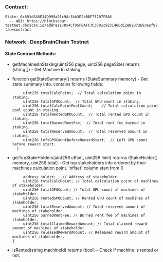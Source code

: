### Contract:
    State: 0x691d846E14D999a21c9Ac3bb3E2e88F7f207FBA6
      -- ABI: https://blockscout-testnet.dbcscan.io/address/0x4Cf95FBAFC7C3701c923146Dd12e02072B93eef9?tab=contract

### Network : DeepBrainChain Testnet

#### State Contract Methods:

* getMachinesInStaking(uint256 page, uint256 pageSize) returns (string[]) - Get Machine In staking

* function getStateSummary() returns (StateSummary memory) - Get state summary info. contains following fields:
  ```struct StateSummary {
       uint256 totalCalcPoint;  // Total calculation point in staking.
       uint256 totalGPUCount;  // Total GPU count in staking.
       uint256 totalCalcPointPoolCount;    // Total calculation point pool count in staking.
       uint256 totalRentedGPUCount;  // Total rented GPU count in staking.
       uint256 totalBurnedRentFee;  // Total rent fee burned in staking.
       uint256 totalReservedAmount;  // Total reserved amount in staking.
       uint256 leftGPUCountBeforeRewardStart;  // Left GPU count before reward start.
    }
  
* getTopStakeHolders(uint256 offset, uint256 limit) returns (StakeHolder[] memory, uint256 total) - Get top stakeholders info ordered by their machines calculation point. 'offset' column start from 0
  ```struct StakeHolder {
       address holder;   // Address of stakeholder.
       uint256 totalCalcPoint; // Total calculation point of machines of stakeholder.
       uint256 totalGPUCount; // Total GPU count of machines of stakeholder.
       uint256 rentedGPUCount; // Rented GPU count of machines of stakeholder.
       uint256 totalReservedAmount; // Total reserved amount of machines of stakeholder.
       uint256 burnedRentFee; // Burned rent fee of machines of stakeholder.
       uint256 totalClaimedRewardAmount; // Total claimed reward amount of machines of stakeholder.
       uint256 releasedRewardAmount; // Released reward amount of machines of stakeholder.
  }

* isRented(string machineId) returns (bool) - Check if machine is rented or not.
